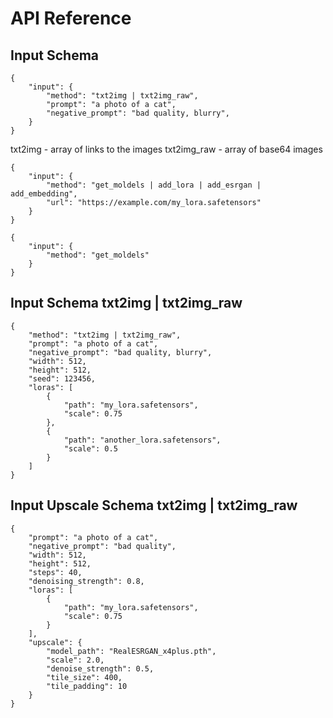 # API Reference

## Input Schema

```
{
    "input": {
        "method": "txt2img | txt2img_raw",
        "prompt": "a photo of a cat",
        "negative_prompt": "bad quality, blurry",
    }
}
```

txt2img - array of links to the images
txt2img_raw - array of base64 images

```
{
    "input": {
        "method": "get_moldels | add_lora | add_esrgan | add_embedding",
        "url": "https://example.com/my_lora.safetensors"
    }
}
```

```
{
    "input": {
        "method": "get_moldels"
    }
}
```

## Input Schema txt2img | txt2img_raw

```
{
    "method": "txt2img | txt2img_raw",
    "prompt": "a photo of a cat",
    "negative_prompt": "bad quality, blurry",
    "width": 512,
    "height": 512,
    "seed": 123456,
    "loras": [
        {
            "path": "my_lora.safetensors",
            "scale": 0.75
        },
        {
            "path": "another_lora.safetensors",
            "scale": 0.5
        }
    ]
}
```

## Input Upscale Schema txt2img | txt2img_raw

```
{
    "prompt": "a photo of a cat",
    "negative_prompt": "bad quality",
    "width": 512,
    "height": 512,
    "steps": 40,
    "denoising_strength": 0.8,
    "loras": [
        {
            "path": "my_lora.safetensors",
            "scale": 0.75
        }
    ],
    "upscale": {
        "model_path": "RealESRGAN_x4plus.pth",
        "scale": 2.0,
        "denoise_strength": 0.5,
        "tile_size": 400,
        "tile_padding": 10
    }
}
```

